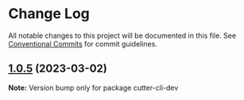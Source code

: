 # Change Log

All notable changes to this project will be documented in this file.
See [Conventional Commits](https://conventionalcommits.org) for commit guidelines.

## [1.0.5](https://github.com/cutter-cli/cutter-cli-dev/compare/v1.0.4...v1.0.5) (2023-03-02)

**Note:** Version bump only for package cutter-cli-dev
